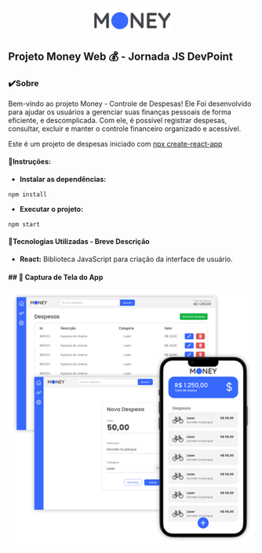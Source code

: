 <p align="center">
  <img src="src/assets/logo.png" width="160">
</p>

## Projeto Money Web 💰 - Jornada JS DevPoint

### ✔️Sobre

Bem-vindo ao projeto Money - Controle de Despesas! Ele Foi desenvolvido para ajudar os usuários a gerenciar suas finanças pessoais de forma eficiente, e descomplicada. Com ele, é possível registrar despesas, consultar, excluir e manter o controle financeiro organizado e acessível.

Este é um projeto de despesas iniciado com [npx create-react-app](https://github.com/facebook/create-react-app)

#### 📌Instruções:

- **Instalar as dependências:** 
```
npm install
```
- **Executar o projeto:** 
```
npm start
```

#### 🚀Tecnologias Utilizadas - Breve Descrição

- **React:** Biblioteca JavaScript para criação da interface de usuário.


#### ## 📱 Captura de Tela do App

<p align="center">
  <img src="src/assets/banner-telas.png" alt="Captura de Tela do App">
</p>


